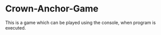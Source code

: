 # Crown-Anchor-Game
This is a game which can be played using the console, when program is executed.
